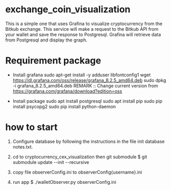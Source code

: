 # exchange_coin_visualization
This is a simple one that uses Grafina to visualize cryptocurrency from the Bitkub exchange. This service will make a request to the Bitkub API from your wallet and save the response to Postgresql. Grafina will retrieve data from Postgresql and display the graph.
# Requirement package 
- Install grafana
sudo apt-get install -y adduser libfontconfig1
wget https://dl.grafana.com/oss/release/grafana_8.2.5_amd64.deb
sudo dpkg -i grafana_8.2.5_amd64.deb
REMARK :: Change current version from https://grafana.com/grafana/download?edition=oss

- Install package
sudo apt install postgresql
sudo apt install pip
sudo pip install psycopg2
sudo pip install python-daemon


#   how to start

1. Configure database by following the instructions in the file init database notes.txt.

2. cd to cryptocurrency_cex_visualization then git submodule
$ git submodule update --init --recursive

3. copy file observerConfig.ini to observerConfig{username}.ini

4. run app 
$ ./walletObserver.py observerConfig.ini
